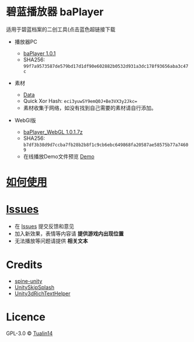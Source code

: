 # 碧蓝播放器 baPlayer

适用于碧蓝档案的二创工具(点击蓝色超链接下载

- 播放器PC
  - [baPlayer 1.0.1](https://storage.dza.vin/baPlayer%201.0.1.7z)
  - SHA256: `99f7a9573587de579bd17d1df90e602882b0532d931a3dc178f93656aba3c47c`

- 素材 
  - [Data](https://oss.dza.vin/item/share@dzaaaaaa.com/013EY5Y6E2GGGRQ7TVNJBK6RK3BFJJKEJC)
  - Quick Xor Hash: `eci3yuwSY9emQ0J+Be3VX3y2Jkc=`
  - 素材收集于网络，如没有找到自己需要的素材请自行添加。

- WebGl版
  - [baPlayer_WebGL 1.0.1.7z](https://storage.dza.vin/baPlayer_WebGL%201.0.1.7z)
  - SHA256: `b7df3b38d9d7ccba7fb28b2b8f1c9cb6ebc649868fa20587ae58575b77a74609`
  - 在线播放Demo文件预览 [Demo](https://ba.ipfs.dza.vin/)

# [如何使用](https://github.com/Tualin14/baPlayer/wiki)

# [Issues](https://github.com/Tualin14/baPlayer/issues)

- 在 [Issues](https://github.com/Tualin14/baPlayer/issues) 提交反馈和意见
- 加入新效果，表情等内容请 **提供游戏内出现位置**
- 无法播放等问题请提供 **相关文本**

# Credits

- [spine-unity](http://zh.esotericsoftware.com/spine-unity)
- [UnitySkipSplash](https://github.com/psygames/UnitySkipSplash)
- [Unity3dRichTextHelper](https://github.com/majecty/Unity3dRichTextHelper)

# Licence

GPL-3.0 © [Tualin14](https://github.com/Tualin14/baPlayer)
